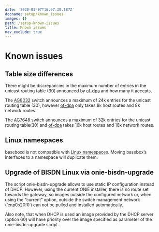 ```yaml
---
date: '2020-01-07T16:07:30.187Z'
docname: setup/known_issues
images: {}
path: /setup-known-issues
title: Known issues
nav_exclude: true
---
```


# Known issues

## Table size differences

There might be discrepancies in the maximum number of entries in the unicast routing table (30) announced by [of-dpa](https://github.com/Broadcom-Switch/of-dpa) and how many it accepts.

The [AG8032](https://agema.deltaww.com/UserFiles/files/AG8032%20Datasheet.pdf) switch announces a maximum of 24k entries for the unicast routing table (30), however [of-dpa](https://github.com/Broadcom-Switch/of-dpa) only takes 8k host routes and 8k network routes.

The [AG7648](https://agema.deltaww.com/product-info.php?id=29) switch announces a maximum of 32k entries for the unicast routing table(30) and [of-dpa](https://github.com/Broadcom-Switch/of-dpa) takes 16k host routes and 16k network routes.

## Linux namespaces

baseboxd is not compatible with [Linux namespaces](http://man7.org/linux/man-pages/man8/ip-netns.8.html). Moving basebox’s interfaces to a namespace will duplicate them.

## Upgrade of BISDN Linux via onie-bisdn-upgrade

The script onie-bisdn-upgrade allows to use static IP configuration instead of DHCP. However, using the current ONIE installer, there is no route set towards the gateway, so images outside the configured network or, when using the “current” option, outside the switch management network (‘enp0s20f0’) can not be pulled and installed automatically.

Also note, that when DHCP is used an image provided by the DHCP server (option 60) will have priority over the image specified as parameter of the onie-bisdn-upgrade script.
